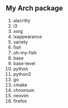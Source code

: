 ## My Arch package
1. alacritty
2. i3
3. xorg
4. lxappearance
5. variety
6. fish
7. oh-my-fish
8. base
9. base-level
10. python
11. python3
12. go
13. cmake
14. chromium
15. neovim
16. firefox

